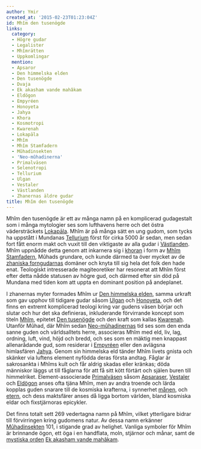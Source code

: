 ```yaml
---
author: Ymir
created_at: '2015-02-23T01:23:04Z'
id: Mhîm den tusenögde
links:
  category:
  - Högre gudar
  - Legalister
  - Mhîmrätten
  - Uppkomlingar
  mention:
  - Apsaror
  - Den himmelska elden
  - Den tusenögde
  - Dvaja
  - Ek akasham vande mahâkam
  - Eldögon
  - Empyréen
  - Honoyeta
  - Jahya
  - Khora
  - Kosmotropi
  - Kwarenah
  - Lokapāla
  - Mhîm
  - Mhîm Stamfadern
  - Mûhadinsekten
  - 'Neo-mûhadinerna'
  - Primalväsen
  - Selenotropi
  - Tellurium
  - Ulgan
  - Vestaler
  - Västlanden
  - Zhanernas äldre gudar
title: Mhîm den tusenögde
---
```


Mhîm den tusenögde är ett av många namn på en komplicerad gudagestalt som i många mytologier ses som
lufthavens herre och det östra vädersträckets [Lokapāla]. Mhîm är på många sätt en ung gudom, som
tycks ha uppstått i Mundanas [Tellurium] först för cirka 5000 år sedan, men sedan fort fått enorm
makt och vuxit till den viktigaste av alla gudar i [Västlanden]. Mhîm uppnådde detta genom att
inkarnera sig i [khoran] i form av [Mhîm Stamfadern], Mûhads grundare, och kunde därmed ta över
mycket av de [zhaniska forngudarnas] domäner och knyta till sig hela det folk den hade enat.
Teologiskt intresserade magiteoretiker har resonerat att Mhîm först efter detta nådde statusen av
högre gud, och därmed efter sin död på Mundana med tiden kom att uppta en dominant position på
andeplanet.

I zhanernas myter formades Mhîm ur [Den himmelska elden], samma urkraft som gav upphov till tidigare
gudar såsom [Ulgan] och [Honoyeta], och det finns en extremt komplicerad teologi kring var gudens
väsen börjar och slutar och hur det ska definieras, inkluderande förvirrande koncept som titeln
[Mhîm], epitetet [Den tusenögde] och den kraft som kallas [Kwarenah]. Utanför Mûhad, där Mhîm sedan
[Neo-mûhadinernas] tid ses som den enda sanne guden och världsalltets herre, associeras Mhîm med
eld, liv, lag, ordning, luft, vind, höjd och bredd, och ses som en mäktig men knappast allenarådande
gud, som residerar i [Empyréen] eller den avlägsna himlasfären [Jahya]. Genom sin himmelska eld
tänder Mhîm livets gnista och skänker via luftens element nyfödda deras första andtag. Fåglar är
sakrosankta i Mhîms kult och får aldrig skadas eller kränkas; döda människor läggs ut till fåglarna
för att få sitt kött förtärt och själen buren till himmelriket. Element-associerade [Primalväsen]
såsom [Apsaraser], [Vestaler] och [Eldögon] anses ofta tjäna Mhîm, men av andra troende och lärda
kopplas guden snarare till de kosmiska krafterna, i synnerhet [månen], och [etern], och dess
maktsfärer anses då ligga bortom världen, bland kosmiska eldar och fixstjärnoras epicykler.

Det finns totalt sett 269 vedertagna namn på Mhîm, vilket ytterligare bidrar till förvirringen kring
gudomens natur. Av dessa namn erkänner [Mûhadinsekten] 101, i stigande grad av helighet. Vanliga
symboler för Mhîm är brinnande ögon, ett öga i en handflata, moln, stjärnor och månar, samt de
[mystiska orden][] [Ek akasham vande mahâkam].

  [Lokapāla]: Lokapāla
  [Tellurium]: Tellurium
  [Västlanden]: Västlanden
  [khoran]: Khora
  [Mhîm Stamfadern]: Mhîm_Stamfadern
  [zhaniska forngudarnas]: Zhanernas_äldre_gudar
  [Den himmelska elden]: Den_himmelska_elden
  [Ulgan]: Ulgan
  [Honoyeta]: Honoyeta
  [Mhîm]: Mhîm
  [Den tusenögde]: Den_tusenögde
  [Kwarenah]: Kwarenah
  [Neo-mûhadinernas]: Neo-mûhadinerna
  [Empyréen]: Empyréen
  [Jahya]: Jahya
  [Primalväsen]: Primalväsen
  [Apsaraser]: Apsaror
  [Vestaler]: Vestaler
  [Eldögon]: Eldögon
  [månen]: Selenotropi
  [etern]: Kosmotropi
  [Mûhadinsekten]: Mûhadinsekten
  [mystiska orden]: Dvaja
  [Ek akasham vande mahâkam]: Ek_akasham_vande_mahâkam